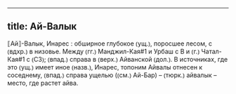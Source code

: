 
---
title: Ай-Валык
---
⟦Ай⟧-Валык, Инарес
: обширное глубокое ⦅ущ.⦆, поросшее лесом, с ⦅вдхр.⦆ в низовье. Между ⦅гг.⦆ Манджил-Кая#1 и Урбаш с В и ⦅г.⦆ Чатал-Кая#1 с ⦅СЗ⦆; ⦅впад.⦆ справа в ⦅верх.⦆ Айванской ⦅дол.⦆. В источниках, где это ⦅ущ.⦆ имеет иное ⦅назв.⦆, Инарес, топоним Айвалы отнесен к соседнему, ⦅впад.⦆ справа ущелью (⦅см.⦆ Ай-Бар) – ⦅тюрк.⦆ айвалык – место, где растет айва.
